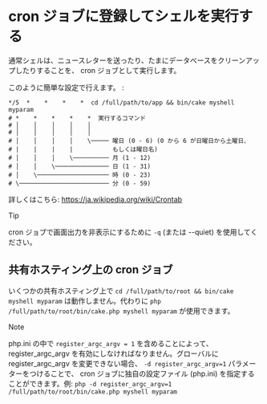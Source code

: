 # cron ジョブに登録してシェルを実行する

通常シェルは、ニュースレターを送ったり、たまにデータベースをクリーンアップしたりすることを、
cron ジョブとして実行します。

このように簡単な設定で行えます。 :

    */5  *    *    *    *  cd /full/path/to/app && bin/cake myshell myparam
    # *    *    *    *    *  実行するコマンド
    # │    │    │    │    │
    # │    │    │    │    │
    # │    │    │    │    \───── 曜日 (0 - 6) (0 から 6 が日曜日から土曜日、
    # |    |    |    |           もしくは曜日名)
    # │    │    │    \────────── 月 (1 - 12)
    # │    │    \─────────────── 日 (1 - 31)
    # │    \──────────────────── 時 (0 - 23)
    # \───────────────────────── 分 (0 - 59)

詳しくはこちら: <https://ja.wikipedia.org/wiki/Crontab>

> [!TIP]
> cron ジョブで画面出力を非表示にするために `-q` (または <span class="title-ref">--quiet</span>) を使用してください。

## 共有ホスティング上の cron ジョブ

いくつかの共有ホスティング上で `cd /full/path/to/root && bin/cake myshell myparam`
は動作しません。代わりに `php /full/path/to/root/bin/cake.php myshell myparam`
が使用できます。

> [!NOTE]
> php.ini の中で `register_argc_argv = 1` を含めることによって、
> register_argc_argv を有効にしなければなりません。グローバルに register_argc_argv
> を変更できない場合、 `-d register_argc_argv=1` パラメーターをつけることで、
> cron ジョブに独自の設定ファイル (php.ini) を指定することができます。例: `php -d register_argc_argv=1 /full/path/to/root/bin/cake.php myshell myparam`

